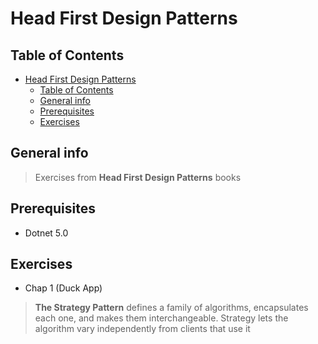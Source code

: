 # Head First Design Patterns

## Table of Contents
- [Head First Design Patterns](#head-first-design-patterns)
  - [Table of Contents](#table-of-contents)
  - [General info](#general-info)
  - [Prerequisites](#prerequisites)
  - [Exercises](#exercises)

## General info
> Exercises from **Head First Design Patterns** books

## Prerequisites
* Dotnet 5.0

## Exercises
* Chap 1 (Duck App)
> **The Strategy Pattern** defines a family of algorithms,
encapsulates each one, and makes them interchangeable. Strategy
lets the algorithm vary independently from clients that use it
